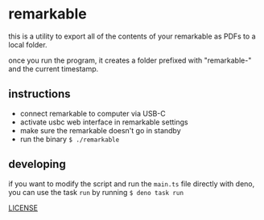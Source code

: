 # remarkable

this is a utility to export all of the contents of your remarkable as PDFs to a local folder.

once you run the program, it creates a folder prefixed with "remarkable-" and the current timestamp.

## instructions
- connect remarkable to computer via USB-C
- activate usbc web interface in remarkable settings
- make sure the remarkable doesn't go in standby
- run the binary `$ ./remarkable`

## developing
if you want to modify the script and run the `main.ts` file directly with deno, you can use the task `run` by running `$ deno task run`

[LICENSE](./LICENSE.md)
